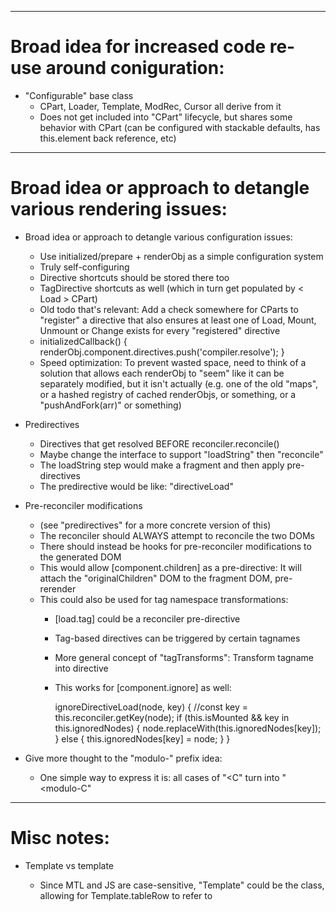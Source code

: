 ------

# Broad idea for increased code re-use around coniguration:

- "Configurable" base class
    - CPart, Loader, Template, ModRec, Cursor all derive from it
    - Does not get included into "CPart" lifecycle, but shares some behavior
      with CPart (can be configured with stackable defaults, has this.element
      back reference, etc)

------

# Broad idea or approach to detangle various rendering issues:

- Broad idea or approach to detangle various configuration issues:
    - Use initialized/prepare + renderObj as a simple configuration system
    - Truly self-configuring
    - Directive shortcuts should be stored there too
    - TagDirective shortcuts as well (which in turn get populated by < Load >
      CPart)
    - Old todo that's relevant: Add a check somewhere for CParts to "register"
      a directive that also ensures at least one of Load, Mount, Unmount or
      Change exists for every "registered" directive
    - initializedCallback() { renderObj.component.directives.push('compiler.resolve'); }
    - Speed optimization: To prevent wasted space, need to think of a solution
      that allows each renderObj to "seem" like it can be separately modified,
      but it isn't actually (e.g. one of the old "maps", or a hashed registry
      of cached renderObjs, or something, or a "pushAndFork(arr)" or something)

- Predirectives
    - Directives that get resolved BEFORE reconciler.reconcile()
    - Maybe change the interface to support "loadString" then "reconcile"
    - The loadString step would make a fragment and then apply pre-directives
    - The predirective would be like: "directiveLoad"


- Pre-reconciler modifications
    - (see "predirectives" for a more concrete version of this)
    - The reconciler should ALWAYS attempt to reconcile the two DOMs
    - There should instead be hooks for pre-reconciler modifications to the
      generated DOM
    - This would allow [component.children] as a pre-directive: It will attach
      the "originalChildren" DOM to the fragment DOM, pre-rerender
    - This could also be used for tag namespace transformations:
        - [load.tag] could be a reconciler pre-directive
        - Tag-based directives can be triggered by certain tagnames


        - More general concept of "tagTransforms": Transform tagname into
          directive
        - This works for [component.ignore] as well:

            ignoreDirectiveLoad(node, key) {
                //const key = this.reconciler.getKey(node);
                if (this.isMounted && key in this.ignoredNodes) {
                    node.replaceWith(this.ignoredNodes[key]);
                } else {
                    this.ignoredNodes[key] = node;
                }
            }

- Give more thought to the "modulo-" prefix idea:
    - One simple way to express it is: all cases of "&lt;C" turn into
      "&lt;modulo-C"

------
# Misc notes:

- Template vs template
    - Since MTL and JS are case-sensitive, "Template" could be the class, allowing
      for Template.tableRow to refer to <Template name="tableRow">
    - Lowercase "template" is the currently selected CPart instance

- Plural vs singular notes:
    - imagine the following use cases:
        - We want EVERY <load> CPart to hook onto reconciler directives
          (e.g. for multiple namespaces)
    - This is all pointing toward "squashed" callback hooks
    - This just means looking in spares as well for directive callbacks


----
# Misc notes:

- Massive performance bug:
    - http://localhost:8081/docs/templating-reference.html
    - Currently, it's doing renderas 88 times!
    - currently, it rerenders EVERY SINGLE one each time one loads, causing
      exponentially slow algos
    - Likely a bug with mws-Demo, or could be some script / scoping issue with
      Modulo

- CPart "Spares" is broken!
    - Right now, manually setting which one CPart is active is effectively
      creatinq a new type of state
    - We want some way to "choose" or bind based on actual state
    - Solution #1: "static getCurrentCPartCallback" on each CPart type
    - Solution #2: Something like "active-if:=script.shouldShow"
        - Or, make it a normal lifecycle method, e.g. "pick CPart"?
        - E.g. something like "templateSelectCallback"?
    - Solution #3: Feature of state
        - Don't change much (e.g. have spares), but leave manually swapping
          spares as a "bad practice"
        - E.g. '<template [state.choose] name="shop">'
            - By default will use state variable "template"
        - Like bind, except 1 direction, swaps spares on state change
        - Directive only can be used on CParts
    - Solution #4: Make it internally CPart-handled (?)
        - Each CPart can be either a "squasher" or a "stacker"
    - Solution #5: Remove documentation on swapping spares
        - Possibly combine above
        - Is there really any use for swapping templates, as spares are already
          used by |renderas?

- MTL: Support for "or" and "and" operators in if statements, and better
    error messages if encountering unknown conditional operators
        - Another idea: Have {% and %} and {% or %} be tags that modify the
          previous token

# Next refactor:

- Switch to < load > , and fix sub-namespacing / hash namespacing

- Namespacing fix:
  - Start by simply renaming "namespace" to "global-namespace".
  - Same behavior, always register absolutely to global-namespace
  - This way we can "punt" on hash namespacing until "namespace" (private ns)
    becomes a required feature

- CLI testing: https://bitbucket.org/michaelb/scrollcli/src/master/runtests.sh
- Use my old work on scrollcli BATS for "E2E" modulocli testing
- Another: Either part of testing framework, or built-in, support archives of
  site sources as "input" that it unzips to a tmp file, so we can have "frozen"
  versions of CLI tests at different version tags for a more sophisticated CLI
  test matrix
- Improve "basePath" --> switch to workingDir and add as chdir() function

- TODO: New lifecycle names:
  - Prepare -> Render -> Reconcile -> Update

- Another idea: Create a JavaScript interface for Component and CPart
  definition that uses Template literals tagged syntax:
    - https://developer.mozilla.org/en-US/docs/Web/JavaScript/Reference/Template_literals
    - Would be very easy for massive gain (e.g. much more clear integration into other frameworks)
    - Perhaps the Modulo object could have it?  - const modulo = new Modulo(); - modulo.define` -    <component> ...  - `
    - Not sure how useful this is, on second thought, compared to: modulo.loadString(`...`)
    - Much better to be per-component, then:
      - const { component } = modulo.cpartDef;
      - component`name=""`
      - endcompnent``
# Notes on using ModRec to simplify load / reload:

- ModRec + hooks for load
  - Loader is just a domfragment
  - It keeps the dom of the loaded components loaded
  - It reconciles if hot-updated
      - (eventually can do othe stuff)
- modulo-loader can hook into tagTransforms, can hook into build process
  - Use to populate load obj
  - Thus, can use to load everything + get directives applied

- One radical idea is to just do dom nodes all the way down:
  - E.g. change state into < modulo-state /> dom node factory representation
  - Factory loops through it's dom nodes

- Idea for "modulocli test" multiprocessing:
  - Create a SPA "dashboard" with a table of components & their tests
  - Start "test server" -- HTTP server that serves up test results + badges
  - Expose HTTP API to re-run tests (maybe also git pull & rerun?)
  - HTTP API should allow "split" work -- this way it can be used as a primitive worker-queue
      - This would allow starting X processes, one for each physical core
      - Then TestSuites get "round-robined" between the processes

- More ideas for "fetch actions":
    <request
        prefix="https://github.com/"
        repos.GET="/api/users/{{ username }}"
        repos.callback:=script.dataReceived
    ></request>
    - Under the hood uses fetchQ.enqueue + fetchQ.wait (to gather multiple)
    - The routes are all templated, e.g.:
    - request.repos.get({username: 'michaelpb'})
    - Future idea: Could use reversable named routes from backend

- Misc other ideas:
    - "Scheduler": combine fetchQ + setTimeout into a custom queue


- Release schedule ideas:
    - Set up a robust testing matrix
    - "Modulo Version"   x   "Unit-test version"   x   "Browser"
    - e.g. 0.5.1         x   0.3.4                 x   Edge 18
    - Will have to play by ear the old unit-test idea, but it would just check
      out old git branches/tags, move in the latest src/Modulo.js, then test
    - Might have to ONLY do this with "public API" unit tests, since the goal
      is to check against old tests taht might be using old APIs, to ensure we
      don't lose public-facing API features

# More notes: 2021 (Nov)

- GET params config idea:
    - Allow importing of libraries with GET parameters, e.g. /components.html?theme=bootstrap
    - This generates that loader with the given config (which it adds to the
      hash), allowing for the same library to be imported multiple times with
      different configs and different namespaces.
    - This would allow for the same component library to be configured multiple
      times. The ideal sitch


# More notes: 2021 (Sep)

- Main next steps:
    - (DONE) Remove ".name"
    - (DONE) Do cparts.state vs state conversion
    - (DONE-ish) Work on "Live Code Preview" component for examples
    - (DONE) Misc must have features:
        - (DONE) "settingProps" as a means to squirrel away data during ssg
    - Do immediately prefixing components
    - (DONE) Work on Modulo Router
    - Fix key=
    - Linting Rules!!
    - (DONE) component.innerHTML = ... is what does reconcile! ({component: {innerHTML: ..})
    - ShadowDOM + scoped style as an option (style could respect compnent)
        - shadow - will attach component.innerHTML to shadow DOM
        - shadow=only - will clear innerHTML, and then attach 
                        component.innerHTML to shadow DOM
    - Big TODO: Finish Loading prefixing correctly
        - 1) x- for local, or imported without namespace
        - 2) x328f- get rewritten for imported ones
    - CSS bundling
    - An interesting ToDo:
        - Maybe only good for mdu, not this, but with headless browser testing +
          step-based testing, imagine the <style> tag also being for stuff like this:
            - <style user-action>
                  click button.extraBtn {
                      color: blue;
                      background: red;
                  }
              </style>
            - Basically, can be used for both triggering events, and checking
              that things are visually identifiable
            - Could have other filters as well, e.g. "color: contrast-with(var(background));"
    - Possibly change directive syntax,
        - Current has bad w3c compliance, not sure if better:
        -  __component.children__
        - ##component.children##
        - _%component.children%_

--------------

    - // TODO: Idea: Allow global dot resolution for config like this, so we
        // can do settings=:module.script.exports.templateSettings

- Why doesn't this already work, via factory properties? -v (see below for more thoughts)
- Idea for configuring cparts from within script tag:
    - Set already-constructed cparts in script before running script
    - Allow global / static code like such:
    - < script >
    -   template.addFilter('asOrdinal', s => s === 1 ? '1st' : s + 'th')
    -   or template.filters.asOrdinal = ... etc
    -   OR have someting like factory.configure('template', 'filters', ...)
    - (best, since should be static/factory, thus passed in at time of Function)

- Why doesn't this already work, via factory properties? (possible improvement) -v
      - One improvement would be an explicit "config stack":
        loader.config.push({'template': {defaultOptions}});
        const obj = Object.assign({}, ...loader.config);
      - It would actually better resemble inheritence... as such:
          - Modulo.config
              - each Loader gets: this.config = Object.create(Modulo.config);
              - each Factory gets: this.config = Object.create(loader.config);
              - each instance gets: this.config = Object.create(factory.config);
              - each cpart gets: this.attrs = Object.create(factory.config[cpartName]);
              - template attrs put onto config!!!
      - This would also play nicely with the "cparts all the way down" approach
      - Cparts get attrs of parents. It would go up to Loader.

# Misc performance update ideas:

        // for directive search, would have to measure to see if a regexp can
        // cut back time (I'm increasingly thinking: Probably not, only for
        // very large attribute lists, everything else is probably slower)
        for (const node of nodes) {
            // Check if this speeds up, due to regexp compilation
            const attrs = node.getAttributeNames().join(' ');
            if (/^[ a-z-]+$/ig.test(attrs)) {
                continue;
            }
            // ...
        }

# -------------------

        Idea: CSS variables set by state

        <state
            userColor="red"
        ></state>
        <style [state.bind]color="userColor">
            div {
                color: var(--color);
            }
        </style>


# -------------------

        // IDEA: Render-path micro-optimization idea:
        // - Push prebound func to list, to "pre-compute" render loop
        // - .rerender() thus is just looping through list of funcs running each



# More notes: 2021

- Replace all mention of 'options' with 'attrs' or something equally consistent
  / accurate

- Uniquely identifying components:
    - component-hash: a7efa90
    - mutation-hash: 1a3a4f9
    - mutation-hash: 0000000 # for immutable, or initial state
    - mutation-hash is only implemented for State CPart

        // Idea: Use Template interface for Style transformers (so that MTL
        // could be used in a pinch well). Eg if ('transform' in options) {
        // Transfomer().render(renderObj) }
        // TODO: Need to do '<x-' -> '<xa3d2af-' for private components, and do
        // '<x-' -> '<tagPref-' for public components
        // (and remove '<my-')
        //const content = (opts.content || '').replace(/(<\/?)x-/ig, tagPref);
        // TODO -v prefered
        //content = content.replace(/(<\/?)x-/g, tagPref);

    // Possibility matrix:
    // (Note: It's not symmetric due to side-effect of getMatchedNode,
    // specifically ordering of checking child first.)
    // matchedRival    ===  null
    //                              rival
    //                                       !== rival
    // matchedChild                                            false
    //       ===  null  . normal    .  e   . nr=r,r=MR    .   skip R
    //           child  . normal    .  e   .  normal      .   normal
    //       !== child  . c=MC,nc=c .  e   .  skip both   .   r=MR,nr=r...
    //           false  . skip C    .  e   . c=MC,nc=c... .   skip both
    //Modulo.assert(matchedRival ? (matchedRival !== rival) : false, 'Repeated key!');

        // The "Everything is custom component" idea:
        // - Use tagTransforms to convert <state> into <m-state> etc
        // - Use connectedCallback to do: this.parentNode.cparts[this.cpartName] = this;

- Does not work, shadowDom only:Consideration for [component.children] ... Perhaps do < slot > interface
  instead?
<!--
TODO Idea:
Implement another demo type:
- Very similar to minipreview with tabs, but with 1 exception:
    - Have tabs be on left to be more readable with longer names
    - Disable editing
    - By default, have a play button "[>]" that every 3 seconds loops to the
      next example snippet
    - The goal is to cycle through showing off different props of the same
      component

- How to show off practicing different props:
    - Add another "type" of text: Preview text
    - By default, show as another pane (?)
        - Maybe to the right of the preview?
    - By default, do not allow editing
    - By default, show some other tabs (?) to select
- Could allow a show-off "auto" mode, for the front-page or other places, where
  it just cycles through different sets of props, showing the result of each
  (could look really cool with a transition!!)


-->
